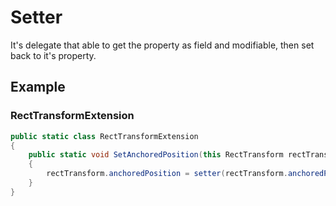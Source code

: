 # Setter
It's delegate that able to get the property as field and modifiable, then set back to it's property.

## Example

### RectTransformExtension
```C#
public static class RectTransformExtension
{
	public static void SetAnchoredPosition(this RectTransform rectTransform, Setter<Vector2> setter)
	{
		rectTransform.anchoredPosition = setter(rectTransform.anchoredPosition);
	}
}
```